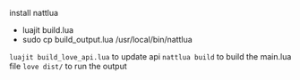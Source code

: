 install nattlua

- luajit build.lua
- sudo cp build_output.lua /usr/local/bin/nattlua

`luajit build_love_api.lua` to update api
`nattlua build` to build the main.lua file
`love dist/` to run the output

